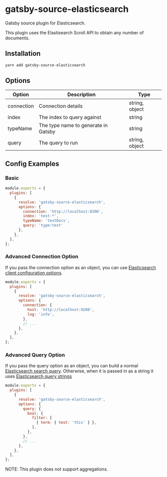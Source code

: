 # gatsby-source-elasticsearch

Gatsby source plugin for Elasticsearch.

This plugin uses the Elastisearch Scroll API to obtain any number of documents.

## Installation

```sh
yarn add gatsby-source-elasticsearch
```

## Options

| Option | Description | Type |
| --- | --- | --- |
| connection | Connection details | string, object |
| index | The index to query against | string |
| typeName | The type name to generate in Gatsby | string |
| query | The query to run | string, object |

## Config Examples

### Basic

```js
module.exports = {
  plugins: [
    {
      resolve: 'gatsby-source-elasticsearch',
      options: {
        connection: 'http://localhost:9200',
        index: 'test-*',
        typeName: 'testDocs',
        query: 'type:test'
      },
    },
  ],
};
```

### Advanced Connection Option

If you pass the connection option as an object, you can use [Elasticsearch client configuration options](https://www.elastic.co/guide/en/elasticsearch/client/javascript-api/current/configuration.html).

```js
module.exports = {
  plugins: [
    {
      resolve: 'gatsby-source-elasticsearch',
      options: {
        connection: {
          host: 'http://localhost:9200',
          log: 'info',
        },
        // ...
      },
    },
  ],
};
```

### Advanced Query Option

If you pass the query option as an object, you can build a normal [Elasticsearch search query](https://www.elastic.co/guide/en/elasticsearch/client/javascript-api/current/api-reference.html#api-search). Otherwise, when it is passed in as a string it uses [Elasticsearch query strings](https://www.elastic.co/guide/en/elasticsearch/reference/current/search-uri-request.html)

```js
module.exports = {
  plugins: [
    {
      resolve: 'gatsby-source-elasticsearch',
      options: {
        query: {
          bool: {
            filter: [
              { term: { test: 'this' } },
            ],
          },
        },
        // ...
      },
    },
  ],
};
```
NOTE: This plugin does not support aggregations.

